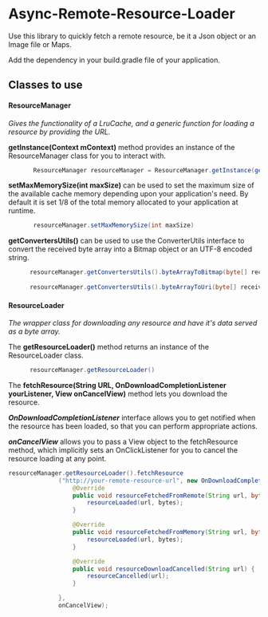 # Async-Remote-Resource-Loader
Use this library to quickly fetch a remote resource, be it a Json 
object or an Image file or Maps. 

Add the dependency in your build.gradle file of your application. 


## Classes to use

  #### ResourceManager
  *Gives the functionality of a LruCache, and a generic function for loading a resource by providing the URL.* 
  
 **getInstance(Context mContext)** method provides an instance of the ResourceManager class for you to interact with.
 
 ```java       
        ResourceManager resourceManager = ResourceManager.getInstance(getApplicationContext());
  ```      
  
 **setMaxMemorySize(int maxSize)** can be used to set the maximum size of the available cache memory depending upon your application's need.
 By default it is set 1/8 of the total memory allocated to your application at runtime. 
 
 ```java       
        resourceManager.setMaxMemorySize(int maxSize) 
  ```      
  
  **getConvertersUtils()** can be used to use the ConverterUtils interface to convert the received byte array into a Bitmap object or an UTF-8 encoded string. 
  
  ```java      
        resourceManager.getConvertersUtils().byteArrayToBitmap(byte[] receivedBytes)
       
        resourceManager.getConvertersUtils().byteArrayToUri(byte[] receivedBytes)
  ```      
 
 
 #### ResourceLoader
 *The wrapper class for downloading any resource and have it's data served as a byte array.*
 
 
 The **getResourceLoader()** method returns an instance of the ResourceLoader class.
 
  ```java    
        resourceManager.getResourceLoader()
  ```
  
  The **fetchResource(String URL, OnDownloadCompletionListener yourListener, View onCancelView)** method lets you download the resource. 
  
 **_OnDownloadCompletionListener_** interface allows you to get notified when the resource has been loaded, so that you can perform appropriate actions.
 
**_onCancelView_** allows you to pass a View object to the fetchResource method, which implicitly sets an OnClickListener for you 
  to cancel the resource loading at any point. 
  
  ```java      
  resourceManager.getResourceLoader().fetchResource
                ("http://your-remote-resource-url", new OnDownloadCompletionListener() {
                    @Override
                    public void resourceFetchedFromRemote(String url, byte[] bytes) {
                        resourceLoaded(url, bytes);
                    }

                    @Override
                    public void resourceFetchedFromMemory(String url, byte[] bytes) {
                        resourceLoaded(url, bytes);
                    }

                    @Override
                    public void resourceDownloadCancelled(String url) {
                        resourceCancelled(url);
                    }

                },
                onCancelView);
  ```      
  
